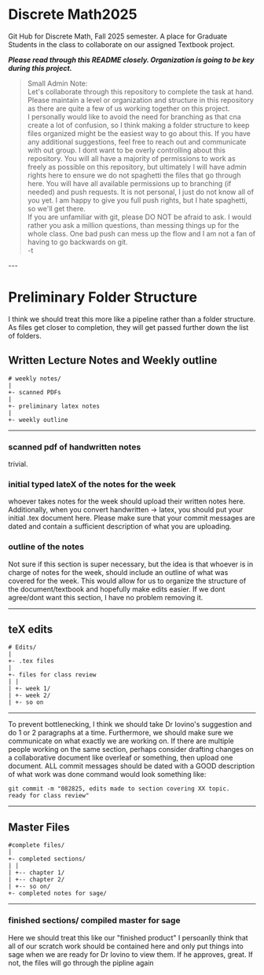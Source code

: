 # Discrete Math2025

Git Hub for Discrete Math, Fall 2025 semester. A place for Graduate Students in the class to collaborate on our assigned Textbook project.

<b>
<i>
Please read through this README closely. Organization is going to be key during this project.
</i>
</b>

<br> 

<blockquote>
Small Admin Note: 
<br>
Let's collaborate through this repository to complete the task at hand. Please maintain a level or organization and structure in this repository as there are quite a few of us working together on this project.
  <br>
I personally would like to avoid the need for branching as that cna create a lot of confusion, so I think making a folder structure to keep files organized might be the easiest way to go about this.
If you have any additional suggestions, feel free to reach out and communicate with out group.
I dont want to be overly controlling about this repository. You will all have a majority of permissions to work as freely as possible on this repository, but ultimately I will have admin rights here to ensure we do not spaghetti the files that go through here. You will have all available permissions up to branching (if needed) and push requests. It is not personal, I just do not know all of you yet. I am happy to give you full push rights, but I hate spaghetti, so we'll get there.
  <br>
If you are unfamiliar with git, please DO NOT be afraid to ask. I would rather you ask a million questions, than messing things up for the whole class. One bad push can mess up the flow and I am not a fan of having to go backwards on git.
<br>
                                                      -t
</blockquote>
---
                                                    
# Preliminary Folder Structure
I think we should treat this more like a pipeline rather than a folder structure. As files get closer to completion, they will get passed further down the list of folders.

## Written Lecture Notes and Weekly outline
```
# weekly notes/
|
+- scanned PDFs
|  
+- preliminary latex notes
|
+- weekly outline
```
---
### scanned pdf of handwritten notes
trivial.
### initial typed lateX of the notes for the week
whoever takes notes for the week should upload their written notes here.
Additionally, when you convert handwritten -> latex, you should put your initial .tex document here.
Please make sure that your commit messages are dated and contain a sufficient description of what you are uploading.
### outline of the notes
Not sure if this section is super necessary, but the idea is that whoever is in charge of notes for the week, should include an outline of what was covered for the week. This would allow for us to organize the structure of the document/textbook and hopefully make edits easier.
If we dont agree/dont want this section, I have no problem removing it.

---

## teX edits


```
# Edits/
|
+- .tex files
|
+- files for class review
| |
| +- week 1/
| +- week 2/
| +- so on
```
---
To prevent bottlenecking, I think we should take Dr Iovino's suggestion and do 1 or 2 paragraphs at a time. Furthermore, we should make sure we communicate on what exactly we are working on. If there are multiple people working on the same section, perhaps consider drafting changes on a collaborative document like overleaf or something, then upload one document.
ALL commit messages should be dated with a GOOD description of what work was done
 command would look something like:
 ```
git commit -m "082825, edits made to section covering XX topic.
ready for class review"
```

---

## Master Files
```
#complete files/
|
+- completed sections/
| |
| +-- chapter 1/
| +-- chapter 2/
| +-- so on/
+- completed notes for sage/
```

---

### finished sections/ compiled master for sage
Here we should treat this like our "finished product" 
I persoanlly think that all of our scratch work should be contained here and only put things into sage when we are ready for Dr Iovino to view them. If he approves, great. If not, the files will go through the pipline again

